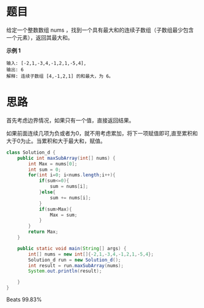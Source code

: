 # 题目

给定一个整数数组 nums ，找到一个具有最大和的连续子数组（子数组最少包含一个元素），返回其最大和。

**示例 1**

```
输入: [-2,1,-3,4,-1,2,1,-5,4],
输出: 6
解释: 连续子数组 [4,-1,2,1] 的和最大，为 6。
```



# 思路

首先考虑边界情况，如果只有一个值，直接返回结果。

如果前面连续几项为负或者为0，就不用考虑累加，将下一项赋值即可,直至累积和大于0为止。当累积和大于最大和，赋值。

```java
class Solution_d {
    public int maxSubArray(int[] nums) {
        int Max = nums[0];
        int sum = 0;
        for(int i=0; i<nums.length;i++){
            if(sum<=0){
                sum = nums[i];
            }else{
                sum += nums[i];
            }
            if(sum>Max){
                Max = sum;
            }
        }
        return Max;
    }

    public static void main(String[] args) {
        int[] nums = new int[]{-2,1,-3,4,-1,2,1,-5,4};
        Solution_d run = new Solution_d();
        int result = run.maxSubArray(nums);
        System.out.println(result);

    }
}
```

Beats 99.83% 